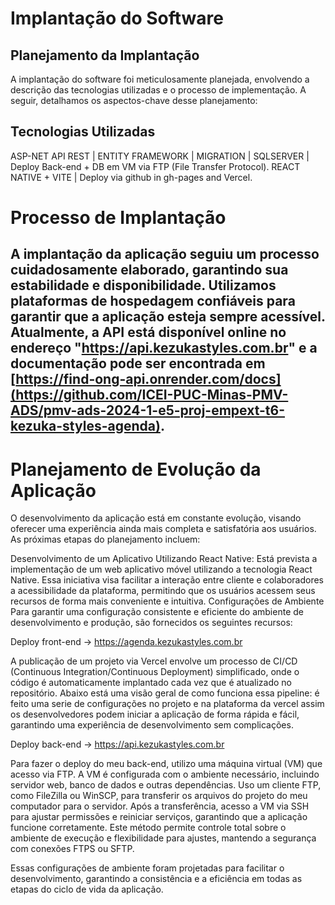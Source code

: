 # Implantação do Software

## Planejamento da Implantação 

A implantação do software foi meticulosamente planejada, envolvendo a descrição das tecnologias utilizadas e o processo de implementação. A seguir, detalhamos os aspectos-chave desse planejamento:

## Tecnologias Utilizadas

ASP-NET API REST | ENTITY FRAMEWORK | MIGRATION | SQLSERVER | Deploy Back-end + DB em VM via FTP (File Transfer Protocol).
REACT NATIVE + VITE | Deploy via github in gh-pages and Vercel.

# Processo de Implantação

## A implantação da aplicação seguiu um processo cuidadosamente elaborado, garantindo sua estabilidade e disponibilidade. Utilizamos plataformas de hospedagem confiáveis para garantir que a aplicação esteja sempre acessível. Atualmente, a API está disponível online no endereço "https://api.kezukastyles.com.br" e a documentação pode ser encontrada em [https://find-ong-api.onrender.com/docs](https://github.com/ICEI-PUC-Minas-PMV-ADS/pmv-ads-2024-1-e5-proj-empext-t6-kezuka-styles-agenda).

# Planejamento de Evolução da Aplicação

 O desenvolvimento da aplicação está em constante evolução, visando oferecer uma experiência ainda mais completa e satisfatória aos usuários. As próximas etapas do planejamento incluem:

Desenvolvimento de um Aplicativo Utilizando React Native: Está prevista a implementação de um web aplicativo móvel utilizando a tecnologia React Native. Essa iniciativa visa facilitar a interação entre cliente e colaboradores a acessibilidade da plataforma, permitindo que os usuários acessem seus recursos de forma mais conveniente e intuitiva.
Configurações de Ambiente
Para garantir uma configuração consistente e eficiente do ambiente de desenvolvimento e produção, são fornecidos os seguintes recursos:

 Deploy front-end -> https://agenda.kezukastyles.com.br

 A publicação de um projeto via Vercel envolve um processo de CI/CD (Continuous Integration/Continuous Deployment) simplificado, onde o código é automaticamente implantado cada vez que é atualizado no repositório. Abaixo está uma visão geral de como funciona essa pipeline: é feito uma serie de configurações no projeto e na plataforma da vercel assim os desenvolvedores podem iniciar a aplicação de forma rápida e fácil, garantindo uma experiência de desenvolvimento sem complicações.

 Deploy back-end -> https://api.kezukastyles.com.br

 Para fazer o deploy do meu back-end, utilizo uma máquina virtual (VM) que acesso via FTP. A VM é configurada com o ambiente necessário, incluindo servidor web, banco de dados e outras dependências. Uso um cliente FTP, como FileZilla ou WinSCP, para transferir os arquivos do projeto do meu computador para o servidor. Após a transferência, acesso a VM via SSH para ajustar permissões e reiniciar serviços, garantindo que a aplicação funcione corretamente. Este método permite controle total sobre o ambiente de execução e flexibilidade para ajustes, mantendo a segurança com conexões FTPS ou SFTP.

Essas configurações de ambiente foram projetadas para facilitar o desenvolvimento, garantindo a consistência e a eficiência em todas as etapas do ciclo de vida da aplicação.
